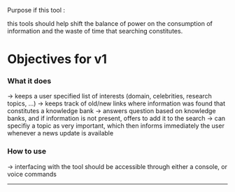 Purpose if this tool :

this tools should help shift the balance of power on the consumption of information and the waste of time that searching constitutes.

# Objectives for v1

### What it does
-> keeps a user specified list of interests (domain, celebrities, research topics, ...)
-> keeps track of old/new links where information was found that constitutes a knowledge bank
-> answers question based on knowledge banks, and if information is not present, offers to add it to the search
-> can specifiy a topic as very important, which then informs immediately the user whenever a news update is available


### How to use
-> interfacing with the tool should be accessible through either a console, or voice commands

---





